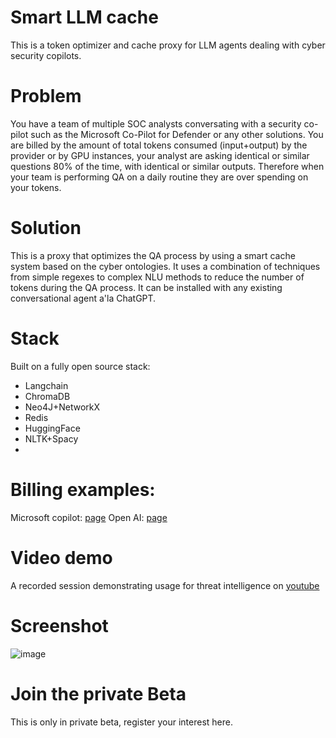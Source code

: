 # Smart LLM cache
This is a token optimizer and cache proxy for LLM agents dealing with cyber security copilots.

# Problem
You have a team of multiple SOC analysts conversating with a security co-pilot such as the Microsoft Co-Pilot for Defender or any other solutions. You are billed by the amount of total tokens consumed (input+output) by the provider or by GPU instances, your analyst are asking identical or similar questions 80% of the time, with identical or similar outputs. 
Therefore when your team is performing QA on a daily routine they are over spending on your tokens.

# Solution
This is a proxy that optimizes the QA process by using a smart cache system based on the cyber ontologies.
It uses a combination of techniques from simple regexes to complex NLU methods to reduce the number of tokens during the QA process.
It can be installed with any existing conversational agent a'la ChatGPT.

# Stack
Built on a fully open source stack:
* Langchain
* ChromaDB
* Neo4J+NetworkX
* Redis
* HuggingFace
* NLTK+Spacy
* 
# Billing examples:

Microsoft copilot: [page](https://azure.microsoft.com/en-gb/pricing/details/microsoft-copilot-for-security/)
Open AI: [page](https://openai.com/api/pricing/)
  
# Video demo

A recorded session demonstrating usage for threat intelligence on [youtube](https://youtu.be/c5HkWjbEWeo)

# Screenshot

![image](https://github.com/priamai/smartllmcache/assets/57333254/1fb4f6d5-81e7-4ae7-8dc4-0c767334c0a6)

# Join the private Beta
This is only in private beta, register your interest here.


